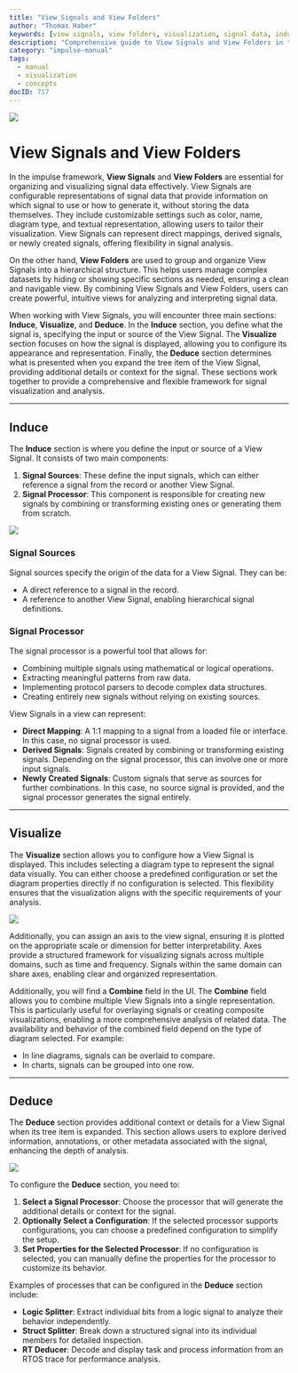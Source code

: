 ```yaml
---
title: "View Signals and View Folders"
author: "Thomas Haber"
keywords: [view signals, view folders, visualization, signal data, induce, visualize, deduce, signal sources, signal processor, hierarchical structure, diagram types, axes, direct mapping, derived signals, combine, configuration]
description: "Comprehensive guide to View Signals and View Folders in the impulse framework, explaining their role in organizing and visualizing signal data. Details the three main sections of View Signals: Induce (defining signal sources and processors), Visualize (configuring display properties and diagram types), and Deduce (providing additional context). Covers signal mapping approaches, transformation capabilities, and visualization options for effective signal analysis."
category: "impulse-manual"
tags:
  - manual
  - visualization
  - concepts
docID: 717
---
```

![](images/hd_viewsignals.png) 
# View Signals and View Folders


In the impulse framework, **View Signals** and **View Folders** are essential for organizing and visualizing signal data effectively. View Signals are configurable representations of signal data that provide information on which signal to use or how to generate it, without storing the data themselves. They include customizable settings such as color, name, diagram type, and textual representation, allowing users to tailor their visualization. View Signals can represent direct mappings, derived signals, or newly created signals, offering flexibility in signal analysis.

On the other hand, **View Folders** are used to group and organize View Signals into a hierarchical structure. This helps users manage complex datasets by hiding or showing specific sections as needed, ensuring a clean and navigable view. By combining View Signals and View Folders, users can create powerful, intuitive views for analyzing and interpreting signal data.

When working with View Signals, you will encounter three main sections: **Induce**, **Visualize**, and **Deduce**. In the **Induce** section, you define what the signal is, specifying the input or source of the View Signal. The **Visualize** section focuses on how the signal is displayed, allowing you to configure its appearance and representation. Finally, the **Deduce** section determines what is presented when you expand the tree item of the View Signal, providing additional details or context for the signal. These sections work together to provide a comprehensive and flexible framework for signal visualization and analysis.

---

## Induce

The **Induce** section is where you define the input or source of a View Signal. It consists of two main components:  
1. **Signal Sources**: These define the input signals, which can either reference a signal from the record or another View Signal.  
2. **Signal Processor**: This component is responsible for creating new signals by combining or transforming existing ones or generating them from scratch.

![](images/ss_viewsignal_dialog2.png) 

### Signal Sources

Signal sources specify the origin of the data for a View Signal. They can be:  
- A direct reference to a signal in the record.  
- A reference to another View Signal, enabling hierarchical signal definitions.

### Signal Processor

The signal processor is a powerful tool that allows for:  
- Combining multiple signals using mathematical or logical operations.  
- Extracting meaningful patterns from raw data.  
- Implementing protocol parsers to decode complex data structures.  
- Creating entirely new signals without relying on existing sources.

View Signals in a view can represent:  
- **Direct Mapping**: A 1:1 mapping to a signal from a loaded file or interface. In this case, no signal processor is used.  
- **Derived Signals**: Signals created by combining or transforming existing signals. Depending on the signal processor, this can involve one or more input signals.  
- **Newly Created Signals**: Custom signals that serve as sources for further combinations. In this case, no source signal is provided, and the signal processor generates the signal entirely.

---

## Visualize

The **Visualize** section allows you to configure how a View Signal is displayed. This includes selecting a diagram type to represent the signal data visually. You can either choose a predefined configuration or set the diagram properties directly if no configuration is selected. This flexibility ensures that the visualization aligns with the specific requirements of your analysis.

![](images/ss_viewsignal_dialog3.png) 

Additionally, you can assign an axis to the view signal, ensuring it is plotted on the appropriate scale or dimension for better interpretability. Axes provide a structured framework for visualizing signals across multiple domains, such as time and frequency. Signals within the same domain can share axes, enabling clear and organized representation.

Additionally, you will find a **Combine** field in the UI. The **Combine** field allows you to combine multiple View Signals into a single representation. This is particularly useful for overlaying signals or creating composite visualizations, enabling a more comprehensive analysis of related data. The availability and behavior of the combined field depend on the type of diagram selected. For example:
- In line diagrams, signals can be overlaid to compare.
- In charts, signals can be grouped into one row.

---

## Deduce

The **Deduce** section provides additional context or details for a View Signal when its tree item is expanded. This section allows users to explore derived information, annotations, or other metadata associated with the signal, enhancing the depth of analysis.

![](images/ss_viewsignal_dialog3.png) 

To configure the **Deduce** section, you need to:  
1. **Select a Signal Processor**: Choose the processor that will generate the additional details or context for the signal.  
2. **Optionally Select a Configuration**: If the selected processor supports configurations, you can choose a predefined configuration to simplify the setup.  
3. **Set Properties for the Selected Processor**: If no configuration is selected, you can manually define the properties for the processor to customize its behavior.

Examples of processes that can be configured in the **Deduce** section include:  
- **Logic Splitter**: Extract individual bits from a logic signal to analyze their behavior independently.  
- **Struct Splitter**: Break down a structured signal into its individual members for detailed inspection.  
- **RT Deducer**: Decode and display task and process information from an RTOS trace for performance analysis.




